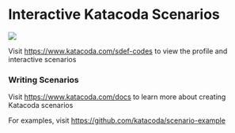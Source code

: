 # Interactive Katacoda Scenarios

[![](http://shields.katacoda.com/katacoda/sdef-codes/count.svg)](https://www.katacoda.com/sdef-codes "Get your profile on Katacoda.com")

Visit https://www.katacoda.com/sdef-codes to view the profile and interactive scenarios

### Writing Scenarios
Visit https://www.katacoda.com/docs to learn more about creating Katacoda scenarios

For examples, visit https://github.com/katacoda/scenario-example
